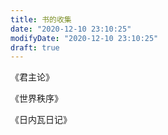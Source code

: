 ```yaml
---
title: 书的收集
date: "2020-12-10 23:10:25"
modifyDate: "2020-12-10 23:10:25"
draft: true
---
```

《君主论》

《世界秩序》

《日内瓦日记》
